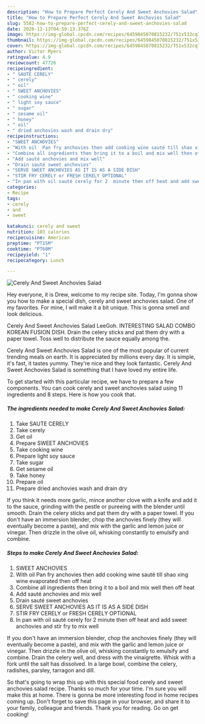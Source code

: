 ```yaml
---
description: "How to Prepare Perfect Cerely And Sweet Anchovies Salad"
title: "How to Prepare Perfect Cerely And Sweet Anchovies Salad"
slug: 5582-how-to-prepare-perfect-cerely-and-sweet-anchovies-salad
date: 2020-12-13T04:59:13.376Z
image: https://img-global.cpcdn.com/recipes/6459845070815232/751x532cq70/cerely-and-sweet-anchovies-salad-recipe-main-photo.jpg
thumbnail: https://img-global.cpcdn.com/recipes/6459845070815232/751x532cq70/cerely-and-sweet-anchovies-salad-recipe-main-photo.jpg
cover: https://img-global.cpcdn.com/recipes/6459845070815232/751x532cq70/cerely-and-sweet-anchovies-salad-recipe-main-photo.jpg
author: Victor Myers
ratingvalue: 4.9
reviewcount: 47726
recipeingredient:
- " SAUTE CERELY"
- " cerely"
- " oil"
- " SWEET ANCHOVIES"
- " cooking wine"
- " light soy sauce"
- " sugar"
- " sesame oil"
- " honey"
- " oil"
- " dried anchovies wash and drain dry"
recipeinstructions:
- "SWEET ANCHOVIES"
- "With oil  Pan fry anchovies then add cooking wine sauté till shao xing wine evaporated then off heat"
- "Combine all ingredients then bring it to a boil and mix well then off heat"
- "Add sauté anchovies and mix well"
- "Drain sauté sweet anchovies"
- "SERVE SWEET ANCHOVIES AS IT IS AS A SIDE DISH"
- "STIR FRY CERELY or FRESH CERELY OPTIONAL"
- "In pan with oil sauté cerely for 2  minute then off heat and add sweet anchovies and stir fry to mix well"
categories:
- Recipe
tags:
- cerely
- and
- sweet

katakunci: cerely and sweet 
nutrition: 103 calories
recipecuisine: American
preptime: "PT15M"
cooktime: "PT60M"
recipeyield: "1"
recipecategory: Lunch

---
```



![Cerely And Sweet Anchovies Salad](https://img-global.cpcdn.com/recipes/6459845070815232/751x532cq70/cerely-and-sweet-anchovies-salad-recipe-main-photo.jpg)

Hey everyone, it is Drew, welcome to my recipe site. Today, I'm gonna show you how to make a special dish, cerely and sweet anchovies salad. One of my favorites. For mine, I will make it a bit unique. This is gonna smell and look delicious.

Cerely And Sweet Anchovies Salad LeeGoh. INTERESTING SALAD COMBO KOREAN FUSION DISH. Drain the celery sticks and pat them dry with a paper towel. Toss well to distribute the sauce equally among the.

Cerely And Sweet Anchovies Salad is one of the most popular of current trending meals on earth. It is appreciated by millions every day. It is simple, it's fast, it tastes yummy. They're nice and they look fantastic. Cerely And Sweet Anchovies Salad is something that I have loved my entire life.


To get started with this particular recipe, we have to prepare a few components. You can cook cerely and sweet anchovies salad using 11 ingredients and 8 steps. Here is how you cook that.

<!--inarticleads1-->

##### The ingredients needed to make Cerely And Sweet Anchovies Salad:

1. Take  SAUTE CERELY
1. Take  cerely
1. Get  oil
1. Prepare  SWEET ANCHOVIES
1. Take  cooking wine
1. Prepare  light soy sauce
1. Take  sugar
1. Get  sesame oil
1. Take  honey
1. Prepare  oil
1. Prepare  dried anchovies wash and drain dry


If you think it needs more garlic, mince another clove with a knife and add it to the sauce, grinding with the pestle or pureeing with the blender until smooth. Drain the celery sticks and pat them dry with a paper towel. If you don&#39;t have an immersion blender, chop the anchovies finely (they will eventually become a paste), and mix with the garlic and lemon juice or vinegar. Then drizzle in the olive oil, whisking constantly to emulsify and combine. 

<!--inarticleads2-->

##### Steps to make Cerely And Sweet Anchovies Salad:

1. SWEET ANCHOVIES
1. With oil  Pan fry anchovies then add cooking wine sauté till shao xing wine evaporated then off heat
1. Combine all ingredients then bring it to a boil and mix well then off heat
1. Add sauté anchovies and mix well
1. Drain sauté sweet anchovies
1. SERVE SWEET ANCHOVIES AS IT IS AS A SIDE DISH
1. STIR FRY CERELY or FRESH CERELY OPTIONAL
1. In pan with oil sauté cerely for 2  minute then off heat and add sweet anchovies and stir fry to mix well


If you don&#39;t have an immersion blender, chop the anchovies finely (they will eventually become a paste), and mix with the garlic and lemon juice or vinegar. Then drizzle in the olive oil, whisking constantly to emulsify and combine. Drain the celery well, and dress with the vinaigrette. Whisk with a fork until the salt has dissolved. In a large bowl, combine the celery, radishes, parsley, tarragon and dill. 

So that's going to wrap this up with this special food cerely and sweet anchovies salad recipe. Thanks so much for your time. I'm sure you will make this at home. There is gonna be more interesting food in home recipes coming up. Don't forget to save this page in your browser, and share it to your family, colleague and friends. Thank you for reading. Go on get cooking!

